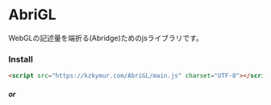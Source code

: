 # AbriGL

WebGLの記述量を端折る(Abridge)ためのjsライブラリです。

### Install

```html
<script src="https://kzkymur.com/AbriGL/main.js" charset="UTF-8"></script>
```

##### or

```

```

